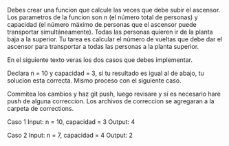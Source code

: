 Debes crear una funcion que calcule las veces que debe subir el ascensor.
Los parametros de la funcion son n (el número total de personas) 
y capacidad (el número máximo de personas que el ascensor puede transportar simultáneamente). 
Todas las personas quieren ir de la planta baja a la superior. Tu tarea es calcular el número de vueltas que debe dar el ascensor para transportar a todas las personas a la planta superior.


En el siguiente texto veras los dos casos que debes implementar.

Declara n = 10 y capacidad = 3, si tu resultado es igual al de abajo, tu solucion esta correcta.
Mismo proceso con el siguiente caso.

Commitea los cambios y haz git push, luego revisare y si es necesario hare push de alguna correccion.
Los archivos de correccion se agregaran a la carpeta de corrections. 



Caso 1
Input: n = 10, capacidad = 3
Output: 4
 
Caso 2
Input: n = 7, capacidad = 4
Output: 2



















